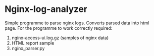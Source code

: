 # Nginx-log-analyzer

Simple programme to parse nginx logs.
Converts parsed data into html page.
For the programme to work correctly required:

1) nginx-access-ui.log.gz (samples of nginx data)
2) HTML report sample
3) nginx_parser.py


